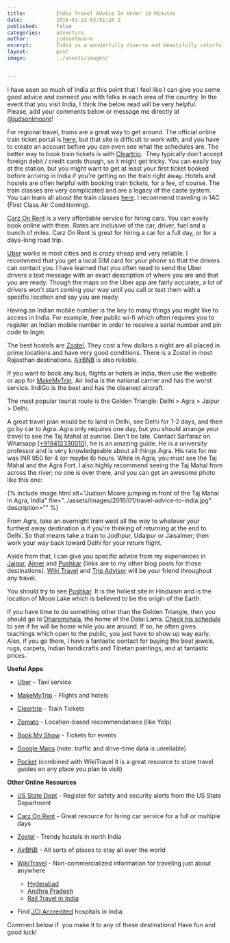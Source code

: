 ```yaml
---
title:			India Travel Advice In Under 10 Minutes
date:			2016-01-22 03:51:26 Z
published: 		false
categories:		adventure
author:			judsonlmoore
excerpt:		India is a wonderfully diverse and beautifully colorful country. I have traveled throughout India and have compiled my best advice here.
layout:			post
image:			../assets/images/


---
```


I have seen so much of India at this point that I feel like I can give you some good advice and connect you with folks in each area of the country. In the event that you visit India, I think the below read will be very helpful. Please, add your comments below or message me directly at [@judsonlmoore](http://twitter.com/judsonlmoore)!

For regional travel, trains are a great way to get around. The official online train ticket portal is [here](https://www.irctc.co.in/eticketing/loginHome.jsf), but that site is difficult to work with, and you have to create an account before you can even see what the schedules are. The better way to book train tickets is with [Cleartrip](http://www.cleartrip.com/).  They typically don't accept foreign debit / credit cards though, so it might get tricky. You can easily buy at the station, but you might want to get at least your first ticket booked before arriving in India if you're getting on the train right away. Hotels and hostels are often helpful with booking train tickets, for a fee, of course. The train classes are very complicated and are a legacy of the caste system. You can learn all about the train classes [here](http://wikitravel.org/en/Rail_travel_in_India). I recommend traveling in 1AC (First Class Air Conditioning).

[Carz On Rent](http://www.carzonrent.com/) is a very affordable service for hiring cars. You can easily book online with them. Rates are inclusive of the car, driver, fuel and a bunch of miles. Carz On Rent is great for hiring a car for a full day, or for a days-long road trip.

[Uber](https://www.uber.com/invite/uberjudsonlmoore) works in most cities and is crazy cheap and very reliable. I recommend that you get a local SIM card for your phone so that the drivers can contact you. I have learned that you often need to send the Uber drivers a text message with an exact description of where you are and that you are ready. Though the maps on the Uber app are fairly accurate, a lot of drivers won't start coming your way until you call or text them with a specific location and say you are ready.

Having an Indian mobile number is the key to many things you might like to access in India. For example, free public wi-fi which often requires you to register an Indian mobile number in order to receive a serial number and pin code to login.

The best hostels are [Zostel](http://zostel.com/). They cost a few dollars a night are all placed in prime locations and have very good conditions. There is a Zostel in most Rajasthan destinations. [AirBNB](https://www.judsonlmoore.com/get/airbnb/) is also reliable.

If you want to book any bus, flights or hotels in India, then use the website or app for [MakeMyTrip](http://makemytrip.com/). Air India is the national carrier and has the worst service. IndiGo is the best and has the cleanest aircraft.

The most popular tourist route is the Golden Triangle: Delhi > Agra > Jaipur > Delhi.

A great travel plan would be to land in Delhi, see Delhi for 1-2 days, and then go by car to Agra. Agra only requires one day, but you should arrange your travel to see the Taj Mahal at sunrise. Don't be late. Contact Sarfaraz on Whatsapp [(+919412330010](tel:%28%2B919412330010)), he is an amazing guide. He is a university professor and is very knowledgeable about all things Agra. His rate for me was INR 950 for 4 (or maybe 6) hours. While in Agra, you must see the Taj Mahal and the Agra Fort. I also highly recommend seeing the Taj Mahal from across the river; no one is over there, and you can get an awesome photo like this one:

{% include image.html alt="Judson Moore jumping in front of the Taj Mahal in Agra, India" file="../assets/images/2016/01/travel-advice-to-india.jpg" description="" %}

From Agra, take an overnight train west all the way to whatever your furthest away destination is if you're thinking of returning at the end to Delhi. So that means take a train to Jodhpur, Udaipur or Jaisalmer; then work your way back toward Delhi for your return flight.

Aside from that, I can give you specific advice from my experiences in [Jaipur](https://www.judsonlmoore.com/jaipur/), [Ajmer](https://www.judsonlmoore.com/ajmer) and [Pushkar](https://www.judsonlmoore.com/pushkar) (links are to my other blog posts for those destinations). [Wiki Travel](http://wikitravel.org/en/Rajasthan) and [Trip Advisor](http://www.tripadvisor.in/Search?q=Rajasthan&geo=297665&pid=3826&returnTo=http%253A__2F____2F__www__2E__tripadvisor__2E__in__2F__ShowForum__2D__g297665__2D__i4566__2D__Rajasthan__2E__html) will be your friend throughout any travel.

You should try to see [Pushkar](https://www.judsonlmoore.com/pushkar). It is the holiest site in Hinduism and is the location of Moon Lake which is believed to be the origin of the Earth.

If you have time to do something other than the Golden Triangle, then you should go to [Dharamshala](https://www.judsonlmoore.com/dharamshala), the home of the Dalai Lama. [Check his schedule](http://www.dalailama.com/teachings/schedule) to see if he will be home while you are around. If so, he often gives teachings which open to the public, you just have to show up way early. Also, if you go there, I have a fantastic contact for buying the best jewels, rugs, carpets, Indian handicrafts and Tibetan paintings, and at fantastic prices.

**Useful Apps**

- [Uber](https://www.judsonlmoore.com/get/uber/) - Taxi service

- [MakeMyTrip](http://makemytrip.com) - Flights and hotels

- [Cleartrip](http://www.cleartrip.com/) - Train Tickets

- [Zomato](https://www.zomato.com/) - Location-based recommendations (like Yelp)

- [Book My Show](http://bookmyshow.com) - Tickets for events

- [Google Maps](https://www.google.com/maps) (note: traffic and drive-time data is unreliable)

- [Pocket](http://getpocket.com/a/queue/) (combined with WikiTravel it is a great resource to store travel guides on any place you plan to visit)

**Other Online Resources**

- [US State Dept](http://travel.state.gov/) - Register for safety and security alerts from the US State Department

- [Carz On Rent](http://carzonrent.com/) - Great resource for hiring car service for a full or multiple days

- [Zostel](http://zostel.com/) - Trendy hostels in north India

- [AirBNB](https://www.judsonlmoore.com/get/airbnb/) - All sorts of places to stay all over the world

- [WikiTravel](http://wikitravel.org/) - Non-commercialized information for traveling just about anywhere

  - [Hyderabad](http://wikitravel.org/en/Hyderabad)

  * [Andhra Pradesh](http://wikitravel.org/en/Andhra_Pradesh)

  - [Rail Travel in India](http://wikitravel.org/en/Rail_travel_in_India)

* Find [JCI Accredited](http://www.jointcommissioninternational.org/about-jci/jci-accredited-organizations/?c=India) hospitals in India.

Comment below if  you make it to any of these destinations! Have fun and good luck!
